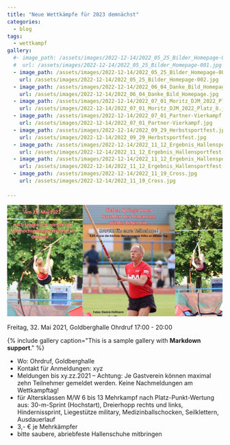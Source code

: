 ```yaml
---
title: "Neue Wettkämpfe für 2023 demnächst"
categories:
  - blog
tags:
  - wettkampf
gallery:
  #- image_path: /assets/images/2022-12-14/2022_05_25_Bilder_Homepage-001.jpg
  #  url: /assets/images/2022-12-14/2022_05_25_Bilder_Homepage-001.jpg
  - image_path: /assets/images/2022-12-14/2022_05_25_Bilder_Homepage-002.jpg
    url: /assets/images/2022-12-14/2022_05_25_Bilder_Homepage-002.jpg
  - image_path: /assets/images/2022-12-14/2022_06_04_Danke_Bild_Homepage.jpg
    url: /assets/images/2022-12-14/2022_06_04_Danke_Bild_Homepage.jpg
  - image_path: /assets/images/2022-12-14/2022_07_01_Moritz_DJM_2022_Platz_8.jpg
    url: /assets/images/2022-12-14/2022_07_01_Moritz_DJM_2022_Platz_8.jpg
  - image_path: /assets/images/2022-12-14/2022_07_01_Partner-Vierkampf.jpg
    url: /assets/images/2022-12-14/2022_07_01_Partner-Vierkampf.jpg
  - image_path: /assets/images/2022-12-14/2022_09_29_Herbstsportfest.jpg
    url: /assets/images/2022-12-14/2022_09_29_Herbstsportfest.jpg
  - image_path: /assets/images/2022-12-14/2022_11_12_Ergebnis_Hallensportfest-1.jpg
    url: /assets/images/2022-12-14/2022_11_12_Ergebnis_Hallensportfest-1.jpg
  - image_path: /assets/images/2022-12-14/2022_11_12_Ergebnis_Hallensportfest-2.jpg
    url: /assets/images/2022-12-14/2022_11_12_Ergebnis_Hallensportfest-2.jpg
  - image_path: /assets/images/2022-12-14/2022_11_19_Cross.jpg
    url: /assets/images/2022-12-14/2022_11_19_Cross.jpg
  
---
```


![Titelbild](/assets/images/2022-12-14/2022_05_25_Bilder_Homepage-001.jpg)

Freitag, 32. Mai 2021, Goldberghalle Ohrdruf
17:00 - 20:00

{% include gallery caption="This is a sample gallery with **Markdown support**." %}

* Wo: Ohrdruf, Goldberghalle
* Kontakt für Anmeldungen: xyz
* Meldungen bis xy.zz.2021 – Achtung: Je Gastverein können maximal zehn
Teilnehmer gemeldet werden. Keine Nachmeldungen am Wettkampftag!
* für Altersklassen M/W 6 bis 13 Mehrkampf nach Platz-Punkt-Wertung aus:
 30-m-Sprint (Hochstart), Dreierhopp rechts und links, Hindernissprint, Liegestütze
 military, Medizinballschocken, Seilklettern, Ausdauerlauf
* 3,- € je Mehrkämpfer
* bitte saubere, abriebfeste Hallenschuhe mitbringen 
